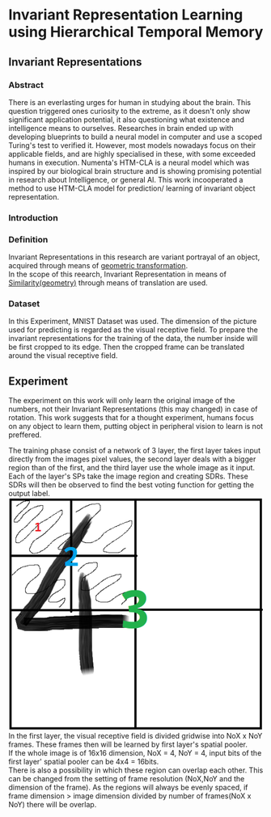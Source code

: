 # **Invariant Representation Learning using Hierarchical Temporal Memory**

## **Invariant Representations**

### **Abstract**

There is an everlasting urges for human in studying about the brain.
This question triggered ones curiosity to the extreme, as it doesn't only show significant application potential, it also questioning what existence and intelligence means to ourselves.
Researches in brain ended up with developing blueprints to build a neural model in computer and use a scoped Turing's test to verified it.
However, most models nowadays focus on their applicable fields, and are highly specialised in these, with some exceeded humans in execution.
Numenta's HTM-CLA is a neural model which was inspired by our biological brain structure and is showing promising potential in research about Intelligence, or general AI. 
This work incooperated a method to use HTM-CLA model for prediction/ learning of invariant object representation.

### **Introduction**

### **Definition**
Invariant Representations in this research are variant portrayal of an object, acquired through means of [geometric transformation](https://en.wikipedia.org/wiki/Geometric_transformation).  
In the scope of this reearch, Invariant Representation in means of [Similarity(geometry)](https://en.wikipedia.org/wiki/Similarity_(geometry)) through means of translation are used.


### **Dataset**
In this Experiment, MNIST Dataset was used.
The dimension of the picture used for predicting is regarded as the visual receptive field.
To prepare the invariant representations for the training of the data, the number inside will be first cropped to its edge. Then the cropped frame can be translated around the visual receptive field.  

## **Experiment**
The experiment on this work will only learn the original image of the numbers, not their Invariant Representations (this may changed) in case of rotation. This work suggests that for a thought experiment, humans focus on any object to learn them, putting object in peripheral vision to learn is not preffered.

The training phase consist of a network of 3 layer, the first layer takes input directly from the images pixel values, the second layer deals with a bigger region than of the first, and the third layer use the whole image as it input.
Each of the layer's SPs take the image region and creating SDRs. These SDRs will then be observed to find the best voting function for getting the output label.  
![Convolution Scheme](assets/ConvolutionScheme.png)  
In the first layer, the visual receptive field is divided gridwise into NoX x NoY frames. These frames then will be learned by first layer's spatial pooler.   
If the whole image is of 16x16 dimension, NoX = 4, NoY = 4, input bits of the first layer' spatial pooler can be 4x4 = 16bits.  
There is also a possibility in which these region can overlap each other. This can be changed from the setting of frame resolution (NoX,NoY and the dimension of the frame). As the regions will always be evenly spaced, if frame dimension > image dimension divided by number of frames(NoX x NoY) there will be overlap.   




